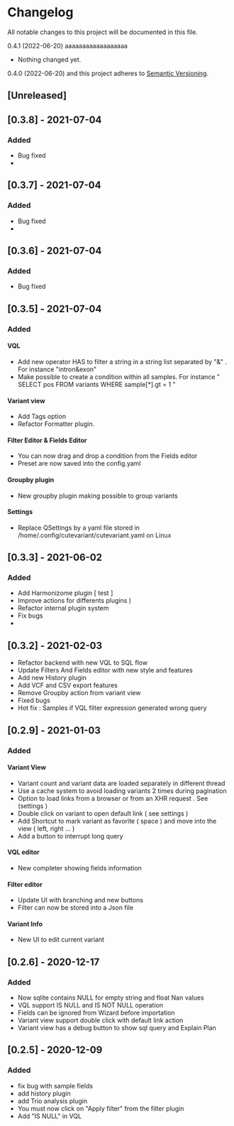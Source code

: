 # Changelog
All notable changes to this project will be documented in this file.

0.4.1 (2022-06-20)
aaaaaaaaaaaaaaaaaa

- Nothing changed yet.


0.4.0 (2022-06-20)
and this project adheres to [Semantic Versioning](https://semver.org/spec/v2.0.0.html).

## [Unreleased]

## [0.3.8] - 2021-07-04
### Added 
- Bug fixed
- 
## [0.3.7] - 2021-07-04
### Added 
- Bug fixed
- 
## [0.3.6] - 2021-07-04
### Added 
- Bug fixed

## [0.3.5] - 2021-07-04
### Added
#### VQL 
- Add new operator HAS to filter a string in a string list separated by "&" . For instance "intron&exon"
- Make possible to create a condition within all samples.  For instance " SELECT pos FROM variants WHERE sample[*].gt = 1 "

#### Variant view 
- Add Tags option 
- Refactor Formatter plugin. 

#### Filter Editor & Fields Editor 
- You can now drag and drop a condition from the Fields editor 
- Preset are now saved into the config.yaml

#### Groupby plugin
- New groupby plugin making possible to group variants

#### Settings
- Replace QSettings by a yaml file stored in /home/.config/cutevariant/cutevariant.yaml on Linux 




## [0.3.3] - 2021-06-02
### Added
- Add Harmonizome plugin [ test ] 
- Improve actions for differents plugins ) 
- Refactor internal plugin system 
- Fix bugs 
- 
## [0.3.2] - 2021-02-03
- Refactor backend with new VQL to SQL flow 
- Update Filters And Fields editor with new style and features 
- Add new History plugin 
- Add VCF and CSV export features 
- Remove Groupby action from variant view
- Fixed bugs 
- Hot fix : Samples if VQL filter expression generated wrong query


## [0.2.9] - 2021-01-03
### Added
#### Variant View
- Variant count and variant data are loaded separately in different thread 
- Use a cache system to avoid loading variants 2 times during pagination 
- Option to load links from a browser or from an XHR request . See (settings )
- Double click on variant to open default link ( see settings ) 
- Add Shortcut to mark variant as favorite ( space ) and move into the view ( left, right ... ) 
- Add a button to interrupt long query 

#### VQL editor 
- New completer showing fields information 

#### Filter editor 
- Update UI with branching and new buttons
- Filter can now be stored into a Json file 

#### Variant Info 
- New UI to edit current variant 

## [0.2.6] - 2020-12-17
### Added
  - Now sqlite contains NULL for empty string and float Nan values
  - VQL support IS NULL and IS NOT NULL operation
  - Fields can be ignored from Wizard before importation
  - Variant view support double click with default link action
  - Variant view has a debug button to show sql query and Explain Plan


## [0.2.5] - 2020-12-09
### Added
- fix bug with sample fields
- add history plugin
- add Trio analysis plugin
- You must now click on "Apply filter" from the filter plugin
- Add "IS NULL" in VQL
